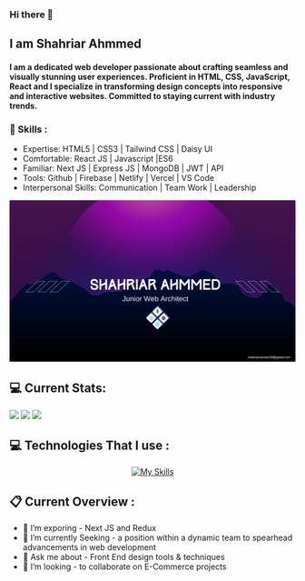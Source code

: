 ### Hi there 👋
## I am Shahriar Ahmmed
#### I am a dedicated web developer passionate about crafting seamless and visually stunning user experiences. Proficient in HTML, CSS, JavaScript, React and I specialize in transforming design concepts into responsive and interactive websites. Committed to staying current with industry trends.

### 📑 Skills :
- Expertise: HTML5 | CSS3 | Tailwind CSS | Daisy UI
- Comfortable: React JS | Javascript |ES6
- Familiar: Next JS | Express JS | MongoDB | JWT | API
- Tools: Github | Firebase | Netlify | Vercel | VS Code
- Interpersonal Skills: Communication | Team Work | Leadership


![Shahriar Banner](https://raw.githubusercontent.com/ShahriarZe/ShahriarZe/main/GitBanner.png)

## 💻 Current Stats:
![](http://github-profile-summary-cards.vercel.app/api/cards/profile-details?username=ShahriarZe&theme=nightowl) 
![](http://github-profile-summary-cards.vercel.app/api/cards/most-commit-language?username=ShahriarZe&theme=nightowl)
![](http://github-profile-summary-cards.vercel.app/api/cards/stats?username=ShahriarZe&theme=nightowl)

## 💻 Technologies That I use :
 <div align="center">
  <a href="https://skillicons.dev/icons?i=html,css,js,tailwind,react,firebase,mongodb,express&perline=4">
    <img src="https://skillicons.dev/icons?i=html,css,js,tailwind,react,firebase,mongodb,express&perline=4" alt="My Skills">
  </a>
</div>

## 📋 Current Overview : 
- 🔭 I’m exporing - Next JS and Redux
- 🌱 I’m currently Seeking - a position within a dynamic team to spearhead advancements in web development
- 💬 Ask me about - Front End design tools & techniques
- 👯 I’m looking - to collaborate on E-Commerce projects



